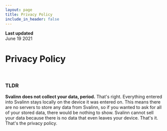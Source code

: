 ```yaml
---
layout: page
title: Privacy Policy
include_in_header: false
---
```


**Last updated**  
June 19 2021

# Privacy Policy

<br>

### **TLDR**

**Svalinn does not collect your data, period.** That's right. Everything entered into Svalinn stays locally on the device it was entered on. This means there are no servers to store any data from Svalinn, so if you wanted to ask for all of your stored data, there would be nothing to show. Svalinn cannot sell your data because there is no data that even leaves your device. That's it. That's the privacy policy.
